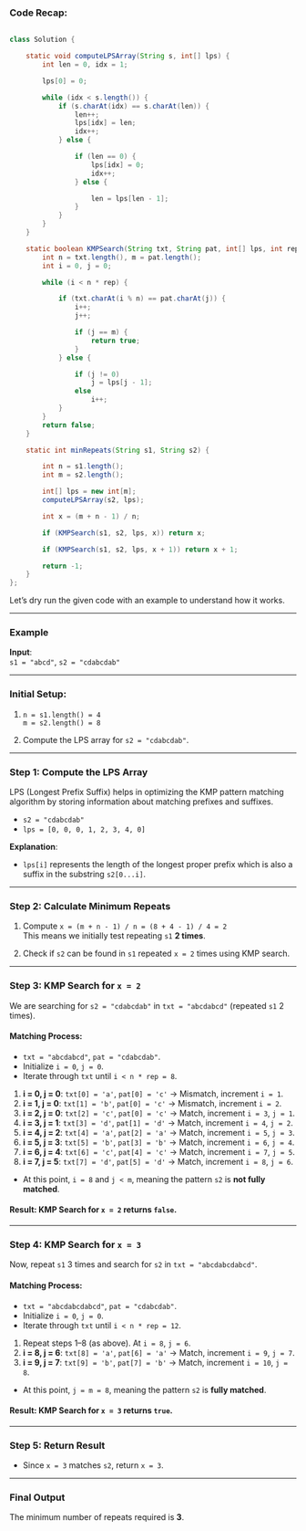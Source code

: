 ### Code Recap:
```java

class Solution {

    static void computeLPSArray(String s, int[] lps) {
        int len = 0, idx = 1;

        lps[0] = 0;

        while (idx < s.length()) {
            if (s.charAt(idx) == s.charAt(len)) {
                len++;
                lps[idx] = len;
                idx++;
            } else {

                if (len == 0) {
                    lps[idx] = 0;
                    idx++;
                } else {

                    len = lps[len - 1];
                }
            }
        }
    }

    static boolean KMPSearch(String txt, String pat, int[] lps, int rep) {
        int n = txt.length(), m = pat.length();
        int i = 0, j = 0;

        while (i < n * rep) {

            if (txt.charAt(i % n) == pat.charAt(j)) {
                i++;
                j++;

                if (j == m) {
                    return true;
                }
            } else {

                if (j != 0)
                    j = lps[j - 1];
                else
                    i++;
            }
        }
        return false;
    }

    static int minRepeats(String s1, String s2) {

        int n = s1.length();
        int m = s2.length();

        int[] lps = new int[m];
        computeLPSArray(s2, lps);

        int x = (m + n - 1) / n;

        if (KMPSearch(s1, s2, lps, x)) return x;

        if (KMPSearch(s1, s2, lps, x + 1)) return x + 1;

        return -1;
    }
};
```



Let’s dry run the given code with an example to understand how it works.

---

### Example
**Input**:  
`s1 = "abcd"`, `s2 = "cdabcdab"`

---

### Initial Setup:
1. `n = s1.length() = 4`  
   `m = s2.length() = 8`

2. Compute the LPS array for `s2 = "cdabcdab"`.

---

### Step 1: Compute the LPS Array
LPS (Longest Prefix Suffix) helps in optimizing the KMP pattern matching algorithm by storing information about matching prefixes and suffixes.

- `s2 = "cdabcdab"`
- `lps = [0, 0, 0, 1, 2, 3, 4, 0]`

**Explanation**:
- `lps[i]` represents the length of the longest proper prefix which is also a suffix in the substring `s2[0...i]`.

---

### Step 2: Calculate Minimum Repeats
1. Compute `x = (m + n - 1) / n = (8 + 4 - 1) / 4 = 2`  
   This means we initially test repeating `s1` **2 times**.

2. Check if `s2` can be found in `s1` repeated `x = 2` times using KMP search.

---

### Step 3: KMP Search for `x = 2`
We are searching for `s2 = "cdabcdab"` in `txt = "abcdabcd"` (repeated `s1` 2 times).

#### Matching Process:
- `txt = "abcdabcd"`, `pat = "cdabcdab"`.
- Initialize `i = 0`, `j = 0`.
- Iterate through `txt` until `i < n * rep = 8`.

1. **i = 0, j = 0**: `txt[0] = 'a'`, `pat[0] = 'c'` → Mismatch, increment `i = 1`.
2. **i = 1, j = 0**: `txt[1] = 'b'`, `pat[0] = 'c'` → Mismatch, increment `i = 2`.
3. **i = 2, j = 0**: `txt[2] = 'c'`, `pat[0] = 'c'` → Match, increment `i = 3`, `j = 1`.
4. **i = 3, j = 1**: `txt[3] = 'd'`, `pat[1] = 'd'` → Match, increment `i = 4`, `j = 2`.
5. **i = 4, j = 2**: `txt[4] = 'a'`, `pat[2] = 'a'` → Match, increment `i = 5`, `j = 3`.
6. **i = 5, j = 3**: `txt[5] = 'b'`, `pat[3] = 'b'` → Match, increment `i = 6`, `j = 4`.
7. **i = 6, j = 4**: `txt[6] = 'c'`, `pat[4] = 'c'` → Match, increment `i = 7`, `j = 5`.
8. **i = 7, j = 5**: `txt[7] = 'd'`, `pat[5] = 'd'` → Match, increment `i = 8`, `j = 6`.

- At this point, `i = 8` and `j < m`, meaning the pattern `s2` is **not fully matched**.

#### Result: KMP Search for `x = 2` returns `false`.

---

### Step 4: KMP Search for `x = 3`
Now, repeat `s1` 3 times and search for `s2` in `txt = "abcdabcdabcd"`.

#### Matching Process:
- `txt = "abcdabcdabcd"`, `pat = "cdabcdab"`.
- Initialize `i = 0`, `j = 0`.
- Iterate through `txt` until `i < n * rep = 12`.

1. Repeat steps 1–8 (as above). At `i = 8`, `j = 6`.
2. **i = 8, j = 6**: `txt[8] = 'a'`, `pat[6] = 'a'` → Match, increment `i = 9`, `j = 7`.
3. **i = 9, j = 7**: `txt[9] = 'b'`, `pat[7] = 'b'` → Match, increment `i = 10`, `j = 8`.

- At this point, `j = m = 8`, meaning the pattern `s2` is **fully matched**.

#### Result: KMP Search for `x = 3` returns `true`.

---

### Step 5: Return Result
- Since `x = 3` matches `s2`, return `x = 3`.

---

### Final Output
The minimum number of repeats required is **3**.